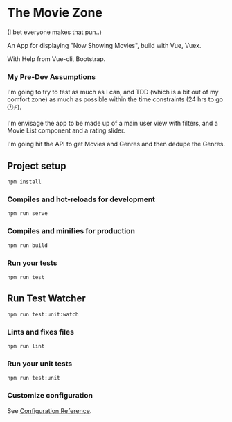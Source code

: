 # The Movie Zone
(I bet everyone makes that pun..)

An App for displaying "Now Showing Movies", build with Vue, Vuex.

With Help from Vue-cli, Bootstrap.

### My Pre-Dev Assumptions

I'm going to try to test as much as I can, and TDD (which is a bit out of my comfort zone) as much as possible within the time constraints (24 hrs to go 🕐⚡).

I'm envisage the app to be made up of a  main user view with filters, and a Movie List component and a rating slider.

I'm going hit the API to get Movies and Genres and then dedupe the Genres.


## Project setup
```
npm install
```

### Compiles and hot-reloads for development
```
npm run serve
```

### Compiles and minifies for production
```
npm run build
```

### Run your tests
```
npm run test
```
## Run Test Watcher
```
npm run test:unit:watch
```

### Lints and fixes files
```
npm run lint
```

### Run your unit tests
```
npm run test:unit
```

### Customize configuration
See [Configuration Reference](https://cli.vuejs.org/config/).
